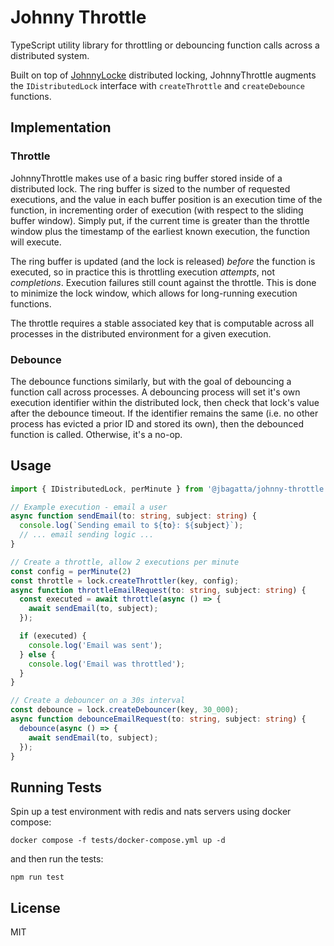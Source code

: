 # Johnny Throttle

TypeScript utility library for throttling or debouncing function calls across a distributed system. 

Built on top of [JohnnyLocke](https://github.com/jbagatta/johnny-locke) distributed locking, JohnnyThrottle augments the `IDistributedLock` interface with `createThrottle` and `createDebounce` functions.

## Implementation

### Throttle

JohnnyThrottle makes use of a basic ring buffer stored inside of a distributed lock. The ring buffer is sized to the number of requested executions, and the value in each buffer position is an execution time of the function, in incrementing order of execution (with respect to the sliding buffer window). Simply put, if the current time is greater than the throttle window plus the timestamp of the earliest known execution, the function will execute.

The ring buffer is updated (and the lock is released) *before* the function is executed, so in practice this is throttling execution *attempts*, not *completions*. Execution failures still count against the throttle. This is done to minimize the lock window, which allows for long-running execution functions.

The throttle requires a stable associated key that is computable across all processes in the distributed environment for a given execution.

### Debounce

The debounce functions similarly, but with the goal of debouncing a function call across processes. A debouncing process will set it's own execution identifier within the distributed lock, then check that lock's value after the debounce timeout. If the identifier remains the same (i.e. no other process has evicted a prior ID and stored its own), then the debounced function is called. Otherwise, it's a no-op.

## Usage

```typescript
import { IDistributedLock, perMinute } from '@jbagatta/johnny-throttle';

// Example execution - email a user
async function sendEmail(to: string, subject: string) {
  console.log(`Sending email to ${to}: ${subject}`);
  // ... email sending logic ...
}

// Create a throttle, allow 2 executions per minute
const config = perMinute(2)
const throttle = lock.createThrottler(key, config);
async function throttleEmailRequest(to: string, subject: string) {
  const executed = await throttle(async () => {
    await sendEmail(to, subject);
  });

  if (executed) {
    console.log('Email was sent');
  } else {
    console.log('Email was throttled');
  }
}

// Create a debouncer on a 30s interval
const debounce = lock.createDebouncer(key, 30_000);
async function debounceEmailRequest(to: string, subject: string) {
  debounce(async () => {
    await sendEmail(to, subject);
  });
}
```

## Running Tests

Spin up a test environment with redis and nats servers using docker compose:
```
docker compose -f tests/docker-compose.yml up -d
```

and then run the tests:
```
npm run test
```

## License

MIT
